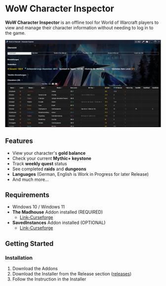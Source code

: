 # WoW Character Inspector

**WoW Character Inspector** is an offline tool for World of Warcraft players to view and manage their character information without needing to log in to the game.

![img](/res/img.png)

## Features

- View your character's **gold balance**
- Check your current **Mythic+ keystone**
- Track **weekly quest** status
- See completed **raids** and **dungeons**
- **Languages** (German, English is Work in Progress for later Release)
- And much more...

## Requirements

- Windows 10 / Windows 11
- **The Madhouse** Addon installed (REQUIRED)
  - [Link-Curseforge](https://www.curseforge.com/wow/addons/madhouse-pack)
- **SavedInstances** Addon installed  (OPTIONAL)
  - [Link-Curseforge](https://www.curseforge.com/wow/addons/saved_instances)

## Getting Started

### Installation

1. Download the Addons
2. Download the Installer from the Release section ([releases](https://github.com/The-Madhouse-EU/wow-char-inspector/releases))
3. Follow the Instruction in the Installer
